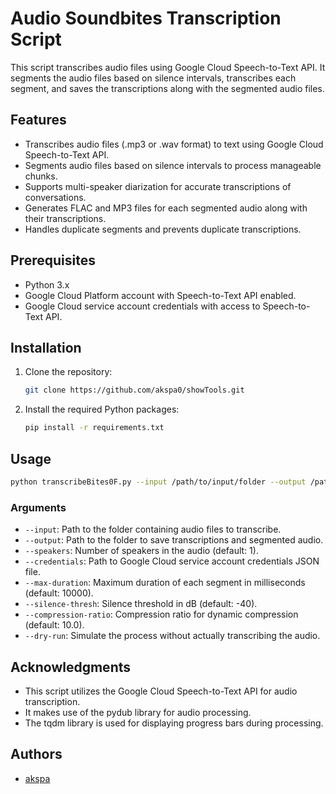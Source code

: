 # Audio Soundbites Transcription Script

This script transcribes audio files using Google Cloud Speech-to-Text API. It segments the audio files based on silence intervals, transcribes each segment, and saves the transcriptions along with the segmented audio files.

## Features

- Transcribes audio files (.mp3 or .wav format) to text using Google Cloud Speech-to-Text API.
- Segments audio files based on silence intervals to process manageable chunks.
- Supports multi-speaker diarization for accurate transcriptions of conversations.
- Generates FLAC and MP3 files for each segmented audio along with their transcriptions.
- Handles duplicate segments and prevents duplicate transcriptions.

## Prerequisites

- Python 3.x
- Google Cloud Platform account with Speech-to-Text API enabled.
- Google Cloud service account credentials with access to Speech-to-Text API.

## Installation

1. Clone the repository:

   ```bash
   git clone https://github.com/akspa0/showTools.git
   ```

2. Install the required Python packages:

   ```bash
   pip install -r requirements.txt
   ```

## Usage

```bash
python transcribeBites0F.py --input /path/to/input/folder --output /path/to/output/folder --speakers 1 --credentials /path/to/credentials.json
```

### Arguments

- `--input`: Path to the folder containing audio files to transcribe.
- `--output`: Path to the folder to save transcriptions and segmented audio.
- `--speakers`: Number of speakers in the audio (default: 1).
- `--credentials`: Path to Google Cloud service account credentials JSON file.
- `--max-duration`: Maximum duration of each segment in milliseconds (default: 10000).
- `--silence-thresh`: Silence threshold in dB (default: -40).
- `--compression-ratio`: Compression ratio for dynamic compression (default: 10.0).
- `--dry-run`: Simulate the process without actually transcribing the audio.

## Acknowledgments

- This script utilizes the Google Cloud Speech-to-Text API for audio transcription.
- It makes use of the pydub library for audio processing.
- The tqdm library is used for displaying progress bars during processing.

## Authors

- [akspa](https://github.com/akspa0)
